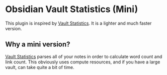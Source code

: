 # Obsidian Vault Statistics (Mini)

This plugin is inspired by [Vault Statistics](https://github.com/bkyle/obsidian-vault-statistics-plugin).
It is a lighter and much faster version.

## Why a mini version?

[Vault Statistics](https://github.com/bkyle/obsidian-vault-statistics-plugin) parses all of your notes in order to calculate 
word count and link count. This obviously uses compute resources, and if you have a large vault, can take quite a bit of time.
